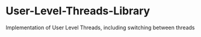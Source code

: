 # User-Level-Threads-Library
Implementation of User Level Threads, including switching between threads
